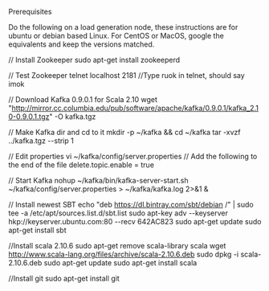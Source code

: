 Prerequisites

Do the following on a load generation node, these instructions are for ubuntu or debian based Linux. For CentOS or MacOS, google the equivalents and keep the versions matched.


// Install Zookeeper
sudo apt-get install zookeeperd

// Test Zookeeper
telnet localhost 2181  //Type ruok in telnet, should say imok

// Download Kafka 0.9.0.1 for Scala 2.10
wget "http://mirror.cc.columbia.edu/pub/software/apache/kafka/0.9.0.1/kafka_2.10-0.9.0.1.tgz" -O kafka.tgz

// Make Kafka dir and cd to it
mkdir -p ~/kafka && cd ~/kafka
tar -xvzf ../kafka.tgz --strip 1

// Edit properties
vi ~/kafka/config/server.properties
// Add the following to the end of the file
delete.topic.enable = true

// Start Kafka
nohup ~/kafka/bin/kafka-server-start.sh ~/kafka/config/server.properties > ~/kafka/kafka.log 2>&1 &

// Install newest SBT
echo "deb https://dl.bintray.com/sbt/debian /" | sudo tee -a /etc/apt/sources.list.d/sbt.list
sudo apt-key adv --keyserver hkp://keyserver.ubuntu.com:80 --recv 642AC823
sudo apt-get update
sudo apt-get install sbt


//Install scala 2.10.6
sudo apt-get remove scala-library scala
wget http://www.scala-lang.org/files/archive/scala-2.10.6.deb
sudo dpkg -i scala-2.10.6.deb
sudo apt-get update
sudo apt-get install scala

//Install git
sudo apt-get install git
